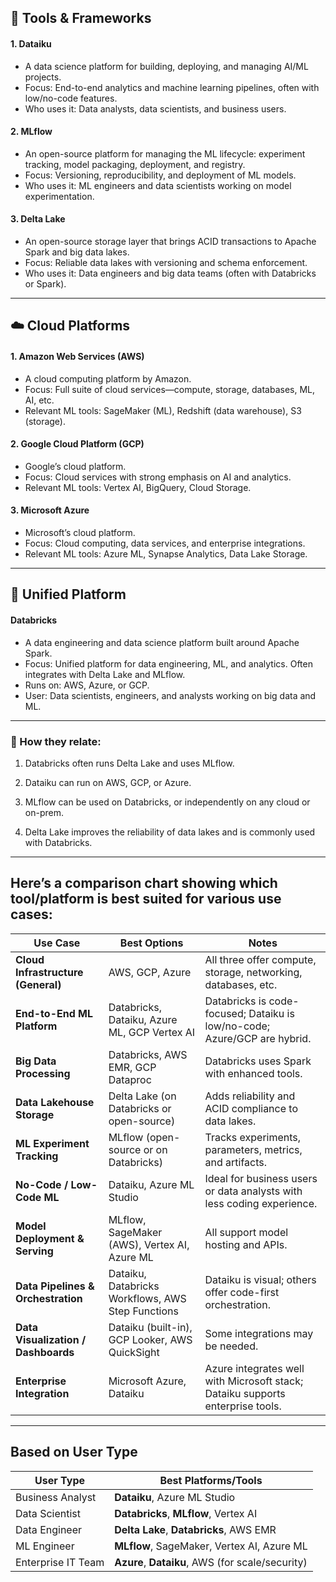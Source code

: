 ## 🔧 Tools & Frameworks
#### 1. Dataiku
- A data science platform for building, deploying, and managing AI/ML projects.
- Focus: End-to-end analytics and machine learning pipelines, often with low/no-code features.
- Who uses it: Data analysts, data scientists, and business users.

#### 2. MLflow
- An open-source platform for managing the ML lifecycle: experiment tracking, model packaging, deployment, and registry.
- Focus: Versioning, reproducibility, and deployment of ML models.
- Who uses it: ML engineers and data scientists working on model experimentation.

#### 3. Delta Lake
- An open-source storage layer that brings ACID transactions to Apache Spark and big data lakes.
- Focus: Reliable data lakes with versioning and schema enforcement.
- Who uses it: Data engineers and big data teams (often with Databricks or Spark).

---
## ☁️ Cloud Platforms
#### 1. Amazon Web Services (AWS)
- A cloud computing platform by Amazon.
- Focus: Full suite of cloud services—compute, storage, databases, ML, AI, etc.
- Relevant ML tools: SageMaker (ML), Redshift (data warehouse), S3 (storage).

#### 2. Google Cloud Platform (GCP)
- Google’s cloud platform.
- Focus: Cloud services with strong emphasis on AI and analytics.
- Relevant ML tools: Vertex AI, BigQuery, Cloud Storage.

#### 3. Microsoft Azure
- Microsoft’s cloud platform.
- Focus: Cloud computing, data services, and enterprise integrations.
- Relevant ML tools: Azure ML, Synapse Analytics, Data Lake Storage.

---
## 🧠 Unified Platform
#### Databricks
-  A data engineering and data science platform built around Apache Spark.
- Focus: Unified platform for data engineering, ML, and analytics. Often integrates with Delta Lake and MLflow.
- Runs on: AWS, Azure, or GCP.
- User: Data scientists, engineers, and analysts working on big data and ML.

---
### 🔁 How they relate:

1. Databricks often runs Delta Lake and uses MLflow.

2. Dataiku can run on AWS, GCP, or Azure.

3. MLflow can be used on Databricks, or independently on any cloud or on-prem.

4. Delta Lake improves the reliability of data lakes and is commonly used with Databricks.


---

## Here’s a comparison chart showing which tool/platform is best suited for various use cases:

| **Use Case**                        | **Best Options**                                  | **Notes**                                                                      |
| ----------------------------------- | ------------------------------------------------- | ------------------------------------------------------------------------------ |
| **Cloud Infrastructure (General)**  | AWS, GCP, Azure                                   | All three offer compute, storage, networking, databases, etc.                  |
| **End-to-End ML Platform**          | Databricks, Dataiku, Azure ML, GCP Vertex AI      | Databricks is code-focused; Dataiku is low/no-code; Azure/GCP are hybrid.      |
| **Big Data Processing**             | Databricks, AWS EMR, GCP Dataproc                 | Databricks uses Spark with enhanced tools.                                     |
| **Data Lakehouse Storage**          | Delta Lake (on Databricks or open-source)         | Adds reliability and ACID compliance to data lakes.                            |
| **ML Experiment Tracking**          | MLflow (open-source or on Databricks)             | Tracks experiments, parameters, metrics, and artifacts.                        |
| **No-Code / Low-Code ML**           | Dataiku, Azure ML Studio                          | Ideal for business users or data analysts with less coding experience.         |
| **Model Deployment & Serving**      | MLflow, SageMaker (AWS), Vertex AI, Azure ML      | All support model hosting and APIs.                                            |
| **Data Pipelines & Orchestration**  | Dataiku, Databricks Workflows, AWS Step Functions | Dataiku is visual; others offer code-first orchestration.                      |
| **Data Visualization / Dashboards** | Dataiku (built-in), GCP Looker, AWS QuickSight    | Some integrations may be needed.                                               |
| **Enterprise Integration**          | Microsoft Azure, Dataiku                          | Azure integrates well with Microsoft stack; Dataiku supports enterprise tools. |

---

## Based on User Type

| **User Type**      | **Best Platforms/Tools**                         |
| ------------------ | ------------------------------------------------ |
| Business Analyst   | **Dataiku**, Azure ML Studio                     |
| Data Scientist     | **Databricks**, **MLflow**, Vertex AI            |
| Data Engineer      | **Delta Lake**, **Databricks**, AWS EMR          |
| ML Engineer        | **MLflow**, SageMaker, Vertex AI, Azure ML       |
| Enterprise IT Team | **Azure**, **Dataiku**, AWS (for scale/security) |
